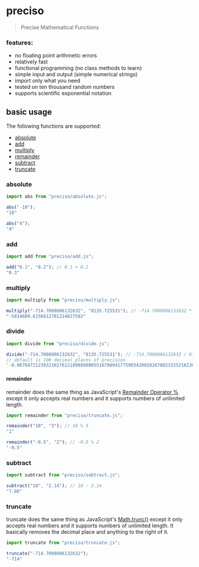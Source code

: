 # preciso
> Precise Mathematical Functions

### features:
- no floating point arithmetic errors
- relatively fast
- functional programming (no class methods to learn)
- simple input and output (simple numerical strings)
- import only what you need
- tested on ten thousand random numbers
- supports scientific exponential notation

## basic usage
The following functions are supported:
- [absolute](#absolute)
- [add](#add)
- [multiply](#multiply)
- [remainder](#remainder)
- [subtract](#subtract)
- [truncate](#truncate)

### absolute
```js
import abs from "preciso/absolute.js";

abs("-10");
"10"

abs("4");
"4"
```

### add
```js
import add from "preciso/add.js";

add("0.1", "0.2"); // 0.1 + 0.2
"0.3"
```

### multiply
```js
import multiply from "preciso/multiply.js";

multiply("-714.7008086132632", "8135.725531"); // -714.7008086132632 * 8135.725531
"-5814609.6156612701214627592"
``` 

### divide
```js
import divide from "preciso/divide.js";

divide("-714.7008086132632", "8135.725531"); // -714.7008086132632 / 8135.725531
// default is 100 decimal places of precision
'-0.0878472123832102762218908980055167989417759034280282678823325216230183564682007707223868489179001533'
```

#### remainder
remainder does the same thing as JavaScript's [Remainder Operator %](https://developer.mozilla.org/en-US/docs/Web/JavaScript/Reference/Operators/Remainder#remainder_with_negative_dividend) except it only accepts real numbers and it supports numbers of unlimited length.
```js
import remainder from "preciso/truncate.js";

remainder("10", "3"); // 10 % 3
"1"

remainder("-0.5", "2"); // -0.5 % 2
"-0.5"
```

### subtract
```js
import subtract from "preciso/subtract.js";

subtract("10", "2.14"); // 10 - 2.14
"7.86"
```

### truncate
truncate does the same thing as JavaScript's [Math.trunc()](https://developer.mozilla.org/en-US/docs/Web/JavaScript/Reference/Global_Objects/Math/trunc) except it only accepts real numbers and it supports numbers of unlimited length.
It basically removes the decimal place and anything to the right of it.
```js
import truncate from "preciso/truncate.js";

truncate("-714.7008086132632");
"-714"
```
